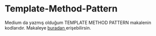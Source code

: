 # Template-Method-Pattern
Medium da yazmış olduğum TEMPLATE METHOD PATTERN makalenin kodlarıdır.
Makaleye  <a href="https://medium.com/@alifurkangokce/template-method-pattern-f1c1d45cfc5d" target="_blank">buradan </a> erişebilirsin.
